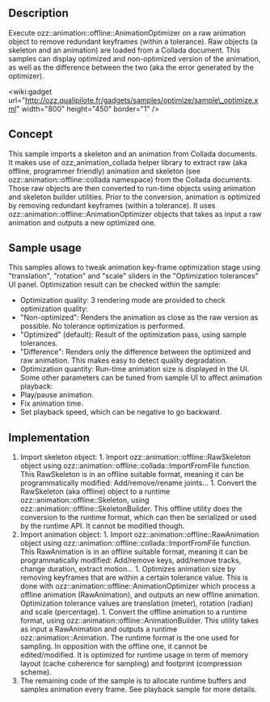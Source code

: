 ## Description ##
Execute ozz::animation::offline::AnimationOptimizer on a raw animation object to remove redundant keyframes (within a tolerance). Raw objects (a skeleton and an animation) are loaded from a Collada document. This samples can display optimized and non-optimized version of the animation, as well as the difference between the two (aka the error generated by the optimizer).

&lt;wiki:gadget url="http://ozz.qualipilote.fr/gadgets/samples/optimize/sample\_optimize.xml" width="800" height="450" border="1" /&gt;

## Concept ##
This sample imports a skeleton and an animation from Collada documents. It makes use of ozz\_animation\_collada helper library to extract raw (aka offline, programmer friendly) animation and skeleton (see ozz::animation::offline::collada namespace) from the Collada documents. Those raw objects are then converted to run-time objects using animation and skeleton builder utilities.
Prior to the conversion, animation is optimized by removing redundant keyframes (within a tolerance). It uses ozz::animation::offline::AnimationOptimizer objects that takes as input a raw animation and outputs a new optimized one.

## Sample usage ##
This samples allows to tweak animation key-frame optimization stage using "translation", "rotation" and "scale" sliders in the "Optimization tolerances" UI panel. Optimization result can be checked within the sample:
  * Optimization quality: 3 rendering mode are provided to check optimization quality:
  * "Non-optimized": Renders the animation as close as the raw version as possible. No tolerance optimization is performed.
  * "Optimized" (default): Result of the optimization pass, using sample tolerances.
  * "Difference": Renders only the difference between the optimized and raw animation. This makes easy to detect quality degradation.
  * Optimization quantity: Run-time animation size is displayed in the UI.
Some other parameters can be tuned from sample UI to affect animation playback:
  * Play/pause animation.
  * Fix animation time.
  * Set playback speed, which can be negative to go backward.

## Implementation ##
  1. Import skeleton object:
    1. Import ozz::animation::offline::RawSkeleton object using ozz::animation::offline::collada::ImportFromFile function. This RawSkeleton is in an offline suitable format, meaning it can be programmatically modified: Add/remove/rename joints...
    1. Convert the RawSkeleton (aka offline) object to a runtime ozz::animation::offline::Skeleton, using ozz::animation::offline::SkeletonBuilder. This offline utility does the conversion to the runtime format, which can then be serialized or used by the runtime API. It cannot be modified though.
  1. Import animation object:
    1. Import ozz::animation::offline::RawAnimation object using ozz::animation::offline::collada::ImportFromFile function. This RawAnimation is in an offline suitable format, meaning it can be programmatically modified: Add/remove keys, add/remove tracks, change duration, extract motion...
    1. Optimizes animation size by removing keyframes that are within a certain tolerance value. This is done with ozz::animation::offline::AnimationOptimizer which process a offline animation (RawAnimation), and outputs an new offline animation. Optimization tolerance values are translation (meter), rotation (radian) and scale (percentage).
    1. Convert the offline animation to a runtime format, using ozz::animation::offline::AnimationBuilder. This utility takes as input a RawAnimation and outputs a runtime ozz::animation::Animation. The runtime format is the one used for sampling. In opposition with the offline one, it cannot be edited/modified. It is optimized for runtime usage in term of memory layout (cache coherence for sampling) and footprint (compression scheme).
  1. The remaining code of the sample is to allocate runtime buffers and samples animation every frame. See playback sample for more details.